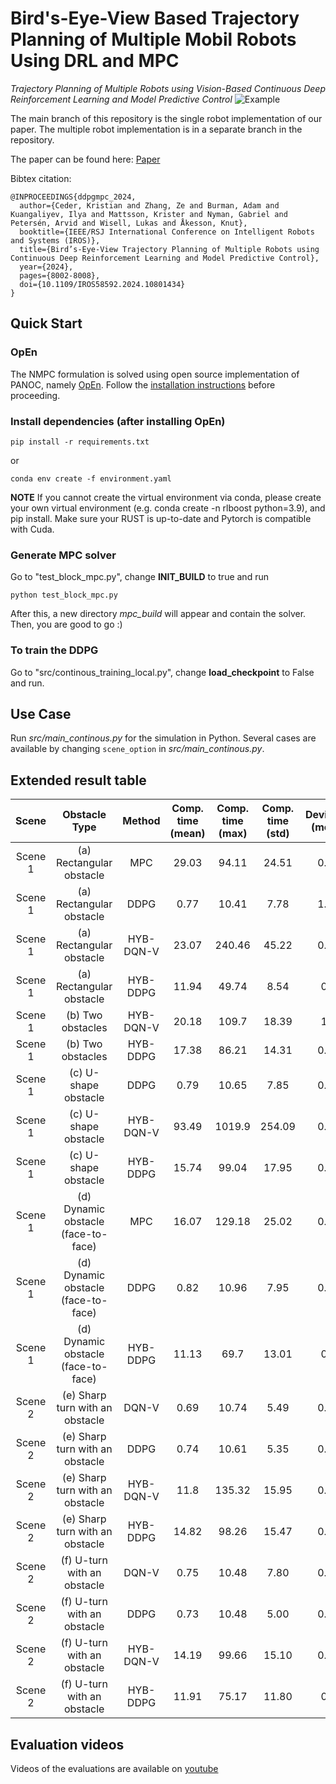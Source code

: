 # Bird's-Eye-View Based Trajectory Planning of Multiple Mobil Robots Using DRL and MPC
*Trajectory Planning of Multiple Robots using Vision-Based Continuous Deep Reinforcement Learning and Model Predictive Control*
![Example](doc/cover.jpg "Example")

The main branch of this repository is the single robot implementation of our paper. The multiple robot implementation is in a separate branch in the repository.

The paper can be found here: [Paper](doc/iros24_official.pdf)

Bibtex citation:
```
@INPROCEEDINGS{ddpgmpc_2024,
  author={Ceder, Kristian and Zhang, Ze and Burman, Adam and Kuangaliyev, Ilya and Mattsson, Krister and Nyman, Gabriel and Petersén, Arvid and Wisell, Lukas and Åkesson, Knut},
  booktitle={IEEE/RSJ International Conference on Intelligent Robots and Systems (IROS)}, 
  title={Bird’s-Eye-View Trajectory Planning of Multiple Robots using Continuous Deep Reinforcement Learning and Model Predictive Control}, 
  year={2024},
  pages={8002-8008},
  doi={10.1109/IROS58592.2024.10801434}
}
```

## Quick Start
### OpEn
The NMPC formulation is solved using open source implementation of PANOC, namely [OpEn](https://alphaville.github.io/optimization-engine/). Follow the [installation instructions](https://alphaville.github.io/optimization-engine/docs/installation) before proceeding. 

### Install dependencies (after installing OpEn)
```
pip install -r requirements.txt
```
or
```
conda env create -f environment.yaml
```
**NOTE** If you cannot create the virtual environment via conda, please create your own virtual environment (e.g. conda create -n rlboost python=3.9), and pip install.
Make sure your RUST is up-to-date and Pytorch is compatible with Cuda. 

### Generate MPC solver
Go to "test_block_mpc.py", change **INIT_BUILD** to true and run
```
python test_block_mpc.py
```
After this, a new directory *mpc_build* will appear and contain the solver. Then, you are good to go :)

### To train the DDPG
Go to "src/continous_training_local.py", change **load_checkpoint** to False and run.

## Use Case
Run *src/main_continous.py* for the simulation in Python. Several cases are available by changing ```scene_option``` in *src/main_continous.py*.

## Extended result table
| Scene    | Obstacle Type                    | Method      | Comp. time (mean) | Comp. time (max) | Comp. time (std) | Deviation (mean) | Deviation (max) | Speed | Angular speed | Finish time step | Success rate (%) |
|:--------:|:--------------------------------:|:-----------:|:-----------------:|:----------------:|:-----------------:|:----------------:|:---------------:|:------:|:-------------:|:----------------:|:----------------:|
| Scene 1  | (a) Rectangular obstacle         | MPC         | 29.03             | 94.11            | 24.51             | 0.54             | 1.94            | 0.04   | 0.03          | 76               | 100              |
| Scene 1  | (a) Rectangular obstacle         | DDPG        | 0.77              | 10.41            | 7.78              | 1.02             | 1.98            | 0.08   | 0.61          | 73               | 100              |
| Scene 1  | (a) Rectangular obstacle         | HYB-DQN-V   | 23.07             | 240.46           | 45.22             | 0.91             | 2.11            | 0.03   | 0.1           | 81               | 100              |
| Scene 1  | (a) Rectangular obstacle         | HYB-DDPG    | 11.94             | 49.74            | 8.54              | 0.9              | 2.23            | 0.02   | 0.06          | 76               | 100              |
| Scene 1  | (b) Two obstacles                | HYB-DQN-V   | 20.18             | 109.7            | 18.39             | 1.0              | 2.68            | 0.04   | 0.06          | 98               | 100              |
| Scene 1  | (b) Two obstacles                | HYB-DDPG    | 17.38             | 86.21            | 14.31             | 0.96             | 2.62            | 0.03   | 0.05          | 97               | 100              |
| Scene 1  | (c) U-shape obstacle             | DDPG        | 0.79              | 10.65            | 7.85              | 0.98             | 1.91            | 0.08   | 0.58          | 74               | 100              |
| Scene 1  | (c) U-shape obstacle             | HYB-DQN-V   | 93.49             | 1019.9           | 254.09            | 0.84             | 2.93            | 0.09   | 0.16          | 118              | 40               |
| Scene 1  | (c) U-shape obstacle             | HYB-DDPG    | 15.74             | 99.04            | 17.95             | 0.87             | 2.18            | 0.02   | 0.07          | 75               | 100              |
| Scene 1  | (d) Dynamic obstacle (face-to-face) | MPC     | 16.07             | 129.18           | 25.02             | 0.44             | 1.69            | 0.03   | 0.04          | 69               | 100              |
| Scene 1  | (d) Dynamic obstacle (face-to-face) | DDPG    | 0.82              | 10.96            | 7.95              | 0.74             | 1.94            | 0.08   | 0.48          | 77               | 98               |
| Scene 1  | (d) Dynamic obstacle (face-to-face) | HYB-DDPG | 11.13             | 69.7             | 13.01             | 0.9              | 2.85            | 0.02   | 0.05          | 79               | 100              |
| Scene 2  | (e) Sharp turn with an obstacle  | DQN-V       | 0.69              | 10.74            | 5.49              | 0.87             | 1.44            | 0.19   | 0.7           | 150              | 78               |
| Scene 2  | (e) Sharp turn with an obstacle  | DDPG        | 0.74              | 10.61            | 5.35              | 0.53             | 1.37            | 0.09   | 0.56          | 158              | 96               |
| Scene 2  | (e) Sharp turn with an obstacle  | HYB-DQN-V   | 11.8              | 135.32           | 15.95             | 0.49             | 1.8             | 0.02   | 0.04          | 149              | 100              |
| Scene 2  | (e) Sharp turn with an obstacle  | HYB-DDPG    | 14.82             | 98.26            | 15.47             | 0.43             | 1.63            | 0.01   | 0.03          | 151              | 100              |
| Scene 2  | (f) U-turn with an obstacle      | DQN-V       | 0.75              | 10.48            | 7.80              | 0.42             | 0.87            | 0.17   | 0.67          | 149              | 40               |
| Scene 2  | (f) U-turn with an obstacle      | DDPG        | 0.73              | 10.48            | 5.00              | 0.63             | 1.05            | 0.13   | 0.51          | 169              | 74               |
| Scene 2  | (f) U-turn with an obstacle      | HYB-DQN-V   | 14.19             | 99.66            | 15.10             | 0.43             | 1.67            | 0.02   | 0.03          | 148              | 100              |
| Scene 2  | (f) U-turn with an obstacle      | HYB-DDPG    | 11.91             | 75.17            | 11.80             | 0.4              | 1.42            | 0.02   | 0.02          | 147              | 100              |

## Evaluation videos
Videos of the evaluations are available on [youtube](https://www.youtube.com/watch?v=A2TAuWXqH2k&list=PLPOBQOuy0QPRkYZ1olWVMvoB_gpyaQp5T)



## 



